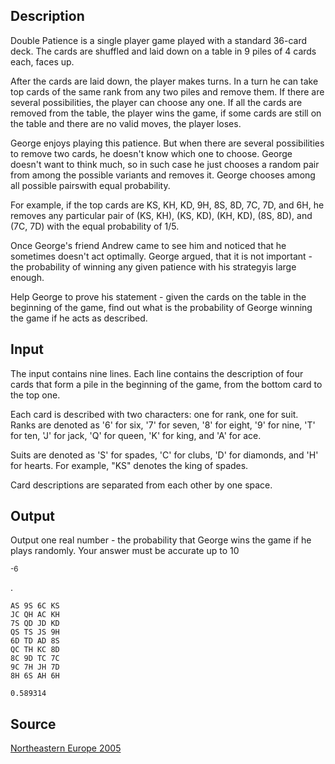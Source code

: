 <h2>Description</h2><p>Double Patience is a single player game played with a standard 36-card deck. The cards are shuffled and laid down on a table in 9 piles of 4 cards each, faces up. 
</p>
After the cards are laid down, the player makes turns. In a turn he can take top cards of the same rank from any two piles and remove them. If there are several possibilities, the player can choose any one. If all the cards are removed from the table, the player wins the game, if some cards are still on the table and there are no valid moves, the player loses. 

George enjoys playing this patience. But when there are several possibilities to remove two cards, he doesn't know which one to choose. George doesn't want to think much, so in such case he just chooses a random pair from among the possible variants and removes it. George chooses among all possible pairswith equal probability. 

For example, if the top cards are KS, KH, KD, 9H, 8S, 8D, 7C, 7D, and 6H, he removes any particular pair of (KS, KH), (KS, KD), (KH, KD), (8S, 8D), and (7C, 7D) with the equal probability of 1/5. 

Once George's friend Andrew came to see him and noticed that he sometimes doesn't act optimally. George argued, that it is not important - the probability of winning any given patience with his strategyis large enough. 

Help George to prove his statement - given the cards on the table in the beginning of the game, find out what is the probability of George winning the game if he acts as described. 
<h2>Input</h2><p>The input contains nine lines. Each line contains the description of four cards that form a pile in the beginning of the game, from the bottom card to the top one. 
</p>
Each card is described with two characters: one for rank, one for suit. Ranks are denoted as '6' for six, '7' for seven, '8' for eight, '9' for nine, 'T' for ten, 'J' for jack, 'Q' for queen, 'K' for king, and 'A' for ace. 

Suits are denoted as 'S' for spades, 'C' for clubs, 'D' for diamonds, and 'H' for hearts. For example, "KS" denotes the king of spades. 

Card descriptions are separated from each other by one space. 
<h2>Output</h2><p>Output one real number - the probability that George wins the game if he plays randomly. Your answer must be accurate up to 10</p><sup>-6</sup><p>. </p><pre><code class="language-input1">AS 9S 6C KS
JC QH AC KH
7S QD JD KD
QS TS JS 9H
6D TD AD 8S
QC TH KC 8D
8C 9D TC 7C
9C 7H JH 7D
8H 6S AH 6H
</code></pre><pre><code class="language-output1">0.589314
</code></pre><h2>Source</h2><a href="searchproblem?field=source&amp;key=Northeastern+Europe+2005">Northeastern Europe 2005</a>